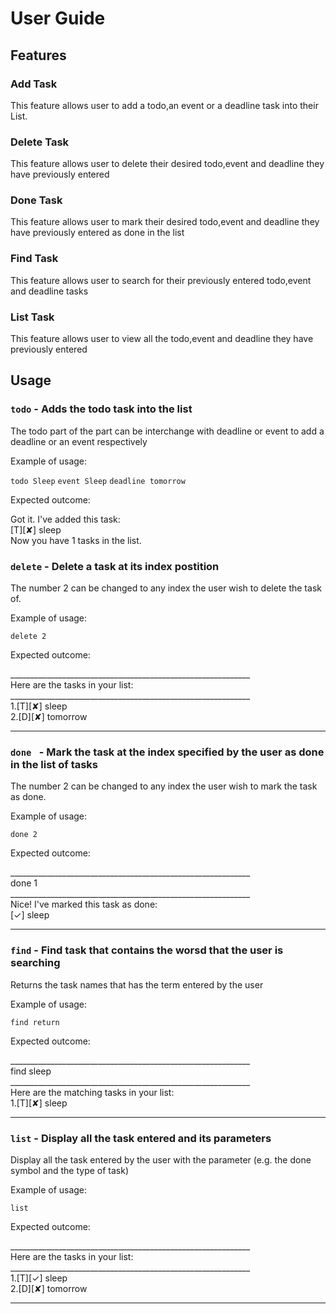 # User Guide

## Features 

### Add Task
This feature allows user to add a todo,an event or a deadline task into their List.

### Delete Task
This feature allows user to delete their desired todo,event and deadline they have previously entered

### Done Task
This feature allows user to mark their desired todo,event and deadline they have previously entered as done in the list

### Find Task
This feature allows user to search for their previously entered todo,event and deadline tasks

### List Task
This feature allows user to view all the todo,event and deadline they have previously entered

## Usage

### `todo` - Adds the todo task into the list

The todo part of the part can be interchange with deadline or event to add a deadline or an event respectively

Example of usage: 

`todo Sleep`
`event Sleep`
`deadline tomorrow`

Expected outcome:


Got it. I've added this task: <br />
[T][✘] sleep<br />
Now you have 1 tasks in the list.

### `delete` - Delete a task at its index postition

The number 2 can be changed to any index the user wish to delete the task of.

Example of usage: 

`delete 2`

Expected outcome:

____________________________________________________________<br />
Here are the tasks in your list:<br />
____________________________________________________________<br />
1.[T][✘] sleep<br />
2.[D][✘] tomorrow<br />
____________________________________________________________

### `done ` - Mark the task at the index specified by the user as done in the list of tasks

The number 2 can be changed to any index the user wish to mark the task as done.

Example of usage: 

`done 2`

Expected outcome:

____________________________________________________________<br />
done 1<br />
____________________________________________________________<br />
Nice! I've marked this task as done: <br />
	[✓] sleep<br />
____________________________________________________________


### `find` - Find task that contains the worsd that the user is searching

Returns the task names that has the term entered by the user 

Example of usage: 

`find return`

Expected outcome:

____________________________________________________________<br />
find sleep<br />
____________________________________________________________<br />
Here are the matching tasks in your list: <br />
1.[T][✘] sleep<br />
____________________________________________________________


### `list` - Display all the task entered and its parameters

Display all the task entered by the user with the parameter (e.g. the done symbol and the type of task)

Example of usage: 

`list`

Expected outcome:

____________________________________________________________<br />
Here are the tasks in your list:<br />
____________________________________________________________<br />
1.[T][✓] sleep<br />
2.[D][✘] tomorrow<br />
____________________________________________________________
